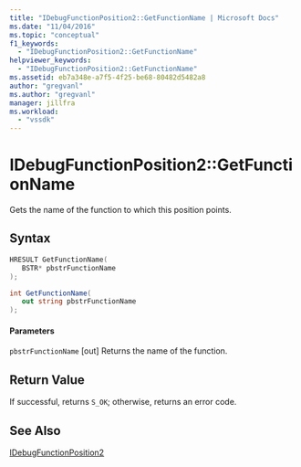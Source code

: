 ```yaml
---
title: "IDebugFunctionPosition2::GetFunctionName | Microsoft Docs"
ms.date: "11/04/2016"
ms.topic: "conceptual"
f1_keywords:
  - "IDebugFunctionPosition2::GetFunctionName"
helpviewer_keywords:
  - "IDebugFunctionPosition2::GetFunctionName"
ms.assetid: eb7a348e-a7f5-4f25-be68-80482d5482a8
author: "gregvanl"
ms.author: "gregvanl"
manager: jillfra
ms.workload:
  - "vssdk"
---
```

# IDebugFunctionPosition2::GetFunctionName
Gets the name of the function to which this position points.

## Syntax

```cpp
HRESULT GetFunctionName( 
   BSTR* pbstrFunctionName
);
```

```csharp
int GetFunctionName(
   out string pbstrFunctionName
);
```

#### Parameters
 `pbstrFunctionName`
 [out] Returns the name of the function.

## Return Value
 If successful, returns `S_OK`; otherwise, returns an error code.

## See Also
 [IDebugFunctionPosition2](../../../extensibility/debugger/reference/idebugfunctionposition2.md)